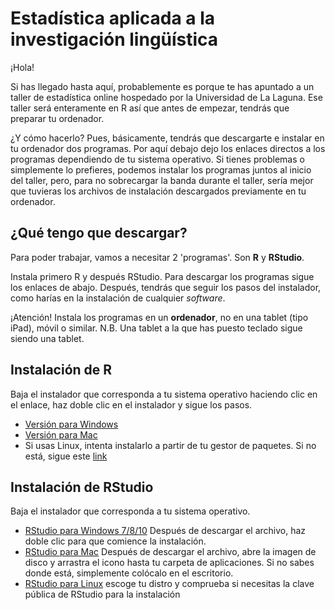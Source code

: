 # Estadística aplicada a la investigación lingüística

¡Hola!

Si has llegado hasta aquí, probablemente es porque te has apuntado a un taller de estadística online hospedado por la Universidad de La Laguna. Ese taller será enteramente en R así que antes de empezar, tendrás que preparar tu ordenador.

¿Y cómo hacerlo? Pues, básicamente, tendrás que descargarte e instalar en tu ordenador dos programas. Por aquí debajo dejo los enlaces directos a los programas dependiendo de tu sistema operativo. Si tienes problemas o simplemente lo prefieres, podemos instalar los programas juntos al inicio del taller, pero, para no sobrecargar la banda durante el taller, sería mejor que tuvieras los archivos de instalación descargados previamente en tu ordenador.

## ¿Qué tengo que descargar?
Para poder trabajar, vamos a necesitar 2 'programas'. Son **R** y **RStudio**.

Instala primero R y después RStudio. Para descargar los programas sigue los enlaces de abajo. Después, tendrás que seguir los pasos del instalador, como harías en la instalación de cualquier *software*. 

¡Atención! Instala los programas en un **ordenador**, no en una tablet (tipo iPad), móvil o similar. N.B. Una tablet a la que has puesto teclado sigue siendo una tablet.

## Instalación de R
Baja el instalador que corresponda a tu sistema operativo haciendo clic en el enlace, haz doble clic en el instalador y sigue los pasos. 
 - [Versión para Windows](https://cloud.r-project.org/bin/windows/base/R-4.0.4-win.exe)
 - [Versión para Mac](https://cran.r-project.org/bin/macosx/R-4.0.4.pkg)
 - Si usas Linux, intenta instalarlo a partir de tu gestor de paquetes. Si no está, sigue este [link](https://cloud.r-project.org/bin/linux/)


## Instalación de RStudio
Baja el instalador que corresponda a tu sistema operativo. 
- [RStudio para Windows 7/8/10](https://download1.rstudio.org/desktop/windows/RStudio-1.4.1106.exe) Después de descargar el archivo, haz doble clic para que comience la instalación.
- [RStudio para Mac](https://download1.rstudio.org/desktop/macos/RStudio-1.4.1106.dmg) Después de descargar el archivo, abre la imagen de disco y arrastra el icono hasta tu carpeta de aplicaciones. Si no sabes donde está, simplemente colócalo en el escritorio.
- [RStudio para Linux](https://rstudio.com/products/rstudio/download/#download) escoge tu distro y comprueba si necesitas la clave pública de RStudio para la instalación
